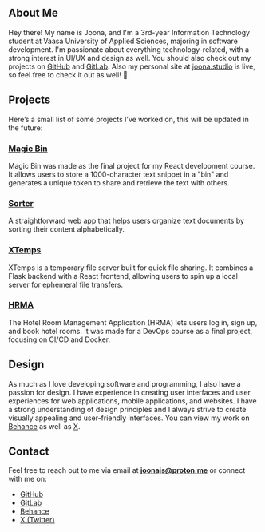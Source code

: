 ## About Me

Hey there! My name is Joona, and I'm a 3rd-year Information Technology student at Vaasa University of Applied Sciences, majoring in software development. I'm passionate about everything technology-related, with a strong interest in UI/UX and design as well.
You should also check out my projects on [GitHub](https://github.com/joonajs) and [GitLab](https://gitlab.com/joonajs). Also my personal site at [joona.studio](https://joona.studio) is live, so feel free to check it out as well! 👷

## Projects

Here’s a small list of some projects I’ve worked on, this will be updated in the future:

### [Magic Bin](https://github.com/joonajs/magic-bin)
Magic Bin was made as the final project for my React development course. It allows users to store a 1000-character text snippet in a "bin" and generates a unique token to share and retrieve the text with others.

### [Sorter](https://github.com/joonajs/sorter)
A straightforward web app that helps users organize text documents by sorting their content alphabetically.

### [XTemps](https://github.com/joonajs/xtemps)
XTemps is a temporary file server built for quick file sharing. It combines a Flask backend with a React frontend, allowing users to spin up a local server for ephemeral file transfers.

### [HRMA](https://gitlab.com/joonajs/hrma)
The Hotel Room Management Application (HRMA) lets users log in, sign up, and book hotel rooms. It was made for a DevOps course as a final project, focusing on CI/CD and Docker.

## Design

As much as I love developing software and programming, I also have a passion for design. I have experience in creating user interfaces and user experiences for web applications, mobile applications, and websites. I have a strong understanding of design principles and I always strive to create visually appealing and user-friendly interfaces. You can view my work on <a href="https://www.behance.net/joonajs" className="text-blue-500 hover:underline">Behance</a> as well as <a href="https://www.x.com/joona_js" className="text-blue-500 hover:underline text-xs">X</a>.

## Contact

Feel free to reach out to me via email at **[joonajs@proton.me](mailto:joonajs@proton.me)** or connect with me on:  
- [GitHub](https://github.com/joonajs)  
- [GitLab](https://gitlab.com/joonajs)  
- [Behance](https://www.behance.net/joonajs)  
- [X (Twitter)](https://twitter.com/joona_js)  
